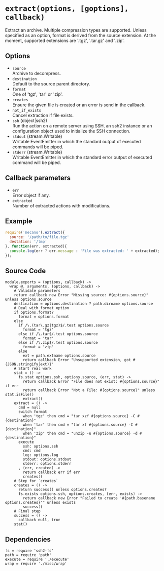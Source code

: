
# `extract(options, [goptions], callback)`

Extract an archive. Multiple compression types are supported. Unless
specified as an option, format is derived from the source extension. At the
moment, supported extensions are '.tgz', '.tar.gz' and '.zip'.

## Options

*   `source`   
    Archive to decompress.   
*   `destination`   
    Default to the source parent directory.   
*   `format`   
    One of 'tgz', 'tar' or 'zip'.
*   `creates`   
    Ensure the given file is created or an error is send in the callback.   
*   `not_if_exists`   
    Cancel extraction if file exists.   
*   `ssh` (object|ssh2)   
    Run the action on a remote server using SSH, an ssh2 instance or an
    configuration object used to initialize the SSH connection.   
*   `stdout` (stream.Writable)   
    Writable EventEmitter in which the standard output of executed commands will
    be piped.   
*   `stderr` (stream.Writable)   
    Writable EventEmitter in which the standard error output of executed command
    will be piped.   

## Callback parameters

*   `err`   
    Error object if any.   
*   `extracted`   
    Number of extracted actions with modifications.   

## Example

```javascript
require('mecano').extract({
  source: '/path/to/file.tgz'
  destation: '/tmp'
}, function(err, extracted){
  console.log(err ? err.message : 'File was extracted: ' + extracted);
});
```

## Source Code

    module.exports = (options, callback) ->
      wrap @, arguments, (options, callback) ->
        # Validate parameters
        return callback new Error "Missing source: #{options.source}" unless options.source
        destination = options.destination ? path.dirname options.source
        # Deal with format option
        if options.format?
          format = options.format
        else
          if /\.(tar\.gz|tgz)$/.test options.source
            format = 'tgz'
          else if /\.tar$/.test options.source
            format = 'tar'
          else if /\.zip$/.test options.source
            format = 'zip'
          else
            ext = path.extname options.source
            return callback Error "Unsupported extension, got #{JSON.stringify(ext)}"
        # Start real work
        stat = () ->
          fs.stat options.ssh, options.source, (err, stat) ->
            return callback Error "File does not exist: #{options.source}" if err
            return callback Error "Not a File: #{options.source}" unless stat.isFile()
            extract()
        extract = () ->
          cmd = null
          switch format
            when 'tgz' then cmd = "tar xzf #{options.source} -C #{destination}"
            when 'tar' then cmd = "tar xf #{options.source} -C #{destination}"
            when 'zip' then cmd = "unzip -u #{options.source} -d #{destination}"
          execute
            ssh: options.ssh
            cmd: cmd
            log: options.log
            stdout: options.stdout
            stderr: options.stderr
          , (err, created) ->
            return callback err if err
            creates()
        # Step for `creates`
        creates = () ->
          return success() unless options.creates?
          fs.exists options.ssh, options.creates, (err, exists) ->
            return callback new Error "Failed to create '#{path.basename options.creates}'" unless exists
            success()
        # Final step
        success = () ->
          callback null, true
        stat()

## Dependencies

    fs = require 'ssh2-fs'
    path = require 'path'
    execute = require './execute'
    wrap = require './misc/wrap'








